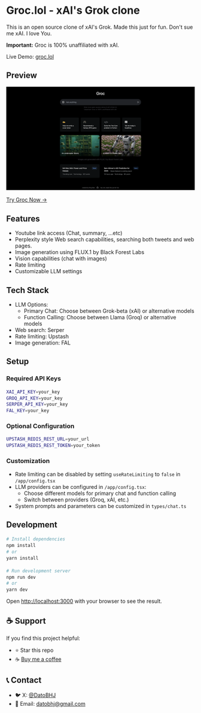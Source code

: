 # Groc.lol - xAI's Grok clone

This is an open source clone of xAI's Grok.
Made this just for fun. Don't sue me xAI. I love You.

**Important:** Groc is 100% unaffiliated with xAI.

Live Demo: [groc.lol](https://www.groc.lol)

## Preview

![Website Preview](https://github.com/DatoBHJ/grok-clone/blob/main/assets/preview.png?raw=true)

[Try Groc Now →](https://www.groc.lol)

## Features

- Youtube link access (Chat, summary, ...etc)
- Perplexity style Web search capabilities, searching both tweets and web pages.
- Image generation using FLUX.1 by Black Forest Labs
- Vision capabilities (chat with images)
- Rate limiting 
- Customizable LLM settings

## Tech Stack

- LLM Options:
  - Primary Chat: Choose between Grok-beta (xAI) or alternative models
  - Function Calling: Choose between Llama (Groq) or alternative models
- Web search: Serper
- Rate limiting: Upstash
- Image generation: FAL

## Setup

### Required API Keys

```bash
XAI_API_KEY=your_key 
GROQ_API_KEY=your_key
SERPER_API_KEY=your_key
FAL_KEY=your_key
```

### Optional Configuration

```bash
UPSTASH_REDIS_REST_URL=your_url
UPSTASH_REDIS_REST_TOKEN=your_token
```

### Customization

- Rate limiting can be disabled by setting `useRateLimiting` to `false` in `/app/config.tsx`
- LLM providers can be configured in `/app/config.tsx`:
  - Choose different models for primary chat and function calling
  - Switch between providers (Groq, xAI, etc.)
- System prompts and parameters can be customized in `types/chat.ts`

## Development

```bash
# Install dependencies
npm install
# or
yarn install

# Run development server
npm run dev
# or
yarn dev
```

Open [http://localhost:3000](http://localhost:3000) with your browser to see the result.

## ☕ Support

If you find this project helpful:
- ⭐ Star this repo
- ☕ [Buy me a coffee](https://buymeacoffee.com/KingBob)

## 📞 Contact

- 🐦 X: [@DatoBHJ](https://x.com/DatoBHJ)
- 📧 Email: datobhj@gmail.com
